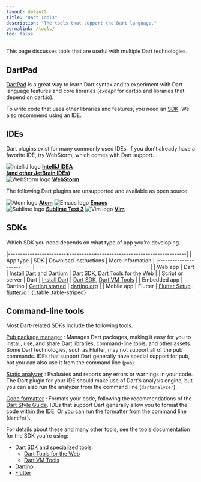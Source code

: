 ```yaml
---
layout: default
title: "Dart Tools"
description: "The tools that support the Dart language."
permalink: /tools/
toc: false
---
```


This page discusses tools that are useful with multiple Dart technologies.

## DartPad

[DartPad](dartpad) is
a great way to learn Dart syntax and to experiment with Dart language features
and core libraries (_except_ for dart:io and libraries that depend on dart:io).

To write code that uses other libraries and features,
you need an [SDK](#sdks).
We also recommend using an IDE.


## IDEs

Dart plugins exist for many commonly used IDEs.
If you don't already have a favorite IDE,
try WebStorm, which comes with Dart support.

<div class="row">
<div class="col-md-6" markdown="1">
<img src="{% asset_path 'tools/IntellIJ-IDEA.png' %}" alt="IntelliJ logo">
<a href="jetbrains-plugin"><b>IntelliJ IDEA<br>
(and other JetBrain IDEs)</b></a>
</div>

<div class="col-md-6" markdown="1">
<img src="{% asset_path 'tools/webstorm.png' %}" alt="WebStorm logo">
<a href="{{site.webdev}}/tools/webstorm"><b>WebStorm</b></a>
</div>
</div>

The following Dart plugins are unsupported
and available as open source:

<div class="row">
<div class="col-md-6" markdown="1">
<img src="{% asset_path 'tools/atom-logo.png' %}" alt="Atom logo">
<a href="https://github.com/dart-atom/dartlang/"><b>Atom</b></a>

<img src="{% asset_path 'tools/emacs.png' %}" alt="Emacs logo">
<a href="https://github.com/nex3/dart-mode"><b>Emacs</b></a>
</div>

<div class="col-md-6" markdown="1">
<img src="{% asset_path 'tools/sublime.png' %}" alt="Sublime logo">
<a href="https://github.com/dart-lang/dart-sublime-bundle#readme"><b>Sublime Text 3</b></a>

<img src="{% asset_path 'tools/vim.png' %}" alt="Vim logo">
<a href="https://github.com/dart-lang/dart-vim-plugin"><b>Vim</b></a>

</div>
</div>

## SDKs

Which SDK you need depends on what type of app you're developing.

|------------------------+----------+-------------------------------------|
| App type | SDK | Download instructions | More information |
|--------------------------|------------------------------------------------|
| Web app | Dart | [Install Dart and Dartium](/install/) | [Dart SDK](/tools/sdk), [Dart Tools for the Web]({{site.webdev}}/tools/) |
| Script or server | Dart | [Install Dart](/install/) | [Dart SDK](/tools/sdk), [Dart VM Tools](/dart-vm/tools/) |
| Embedded app | Dartino | [Getting started]({{site.dartino}}/getting-started/) | [dartino.org]({{site.dartino}}) |
| Mobile app | Flutter | [Flutter Setup]({{site.flutter}}/setup) | [flutter.io]({{site.flutter}}) |
{:.table .table-striped}



## Command-line tools

Most Dart-related SDKs include the following tools.

[Pub package manager](/tools/pub/)
: Manages Dart packages,
  making it easy for you to install, use, and share Dart libraries,
  command-line tools, and other assets.
  Some Dart technologies, such as Flutter, may not support
  all of the pub commands.
  IDEs that support Dart generally have special support for pub,
  but you can also use it from the command line (`pub`).

[Static analyzer](https://github.com/dart-lang/sdk/tree/master/pkg/analyzer_cli#dartanalyzer)
: Evaluates and reports any errors or warnings in your code.
  The Dart plugin for your IDE should make use of Dart's analysis engine,
  but you can also run the analyzer from the command line (`dartanalyzer`).

[Code formatter](https://github.com/dart-lang/dart_style#readme)
: Formats your code, following the recommendations of the
  [Dart Style Guide](/guides/language/effective-dart/style).
  IDEs that support Dart generally allow you to format the code within
  the IDE. Or you can run the formatter from the command line (`dartfmt`).

For details about these and many other tools,
see the tools documentation for the SDK you're using:

* [Dart SDK](/tools/sdk) and specialized tools:
  * [Dart Tools for the Web]({{site.webdev}}/tools/)
  * [Dart VM Tools]({{site.dart_vm}}/tools/)
* [Dartino]({{site.dartino}}/getting-started/)
* [Flutter]({{site.flutter}}/setup/)
